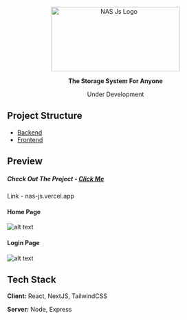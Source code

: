 

<p align="center">
  <img src="https://raw.githubusercontent.com/raunaksingh9800/NAS-System/main/IMG/LOGO.png" alt="NAS Js Logo" width="300" height="150">
</p>

<p align="center"><b>The Storage System For Anyone</b></p>
<p align="center">Under Development</p>

## Project Structure

- [Backend](./Backend)
- [Frontend](https://github.com/raunaksingh9800/frontend)

## Preview

##### Check Out The Project - [Click Me](https://nas-js.vercel.app)
Link - nas-js.vercel.app

#### Home Page
![alt text](https://raw.githubusercontent.com/raunaksingh9800/NAS-System/main/IMG/HOME-PAGE.png)

#### Login Page
![alt text](https://raw.githubusercontent.com/raunaksingh9800/NAS-System/main/IMG/LOGIN%20-%20Desktop.png)



## Tech Stack

**Client:** React, NextJS, TailwindCSS

**Server:** Node, Express



